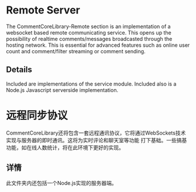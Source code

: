 # Remote Server
The CommentCoreLibrary-Remote section is an implementation of a websocket based remote communicating service.
This opens up the possibility of realtime comments/messages broadcasted through the hosting network. This is essential
for advanced features such as online user count and comment/filter streaming or comment sending.

## Details
Included are implementations of the service module. Included also is a Node.js Javascript serverside implementation.

# 远程同步协议
CommentCoreLibrary还将包含一套远程通讯协议，它将通过WebSockets技术实现与服务器的即时通讯。这将为实时评论和聊天室等功能
打下基础。一些搞基功能，如在线人数统计，将在此环境下更好的实现。

## 详情
此文件夹内还包括一个Node.js实现的服务器端。